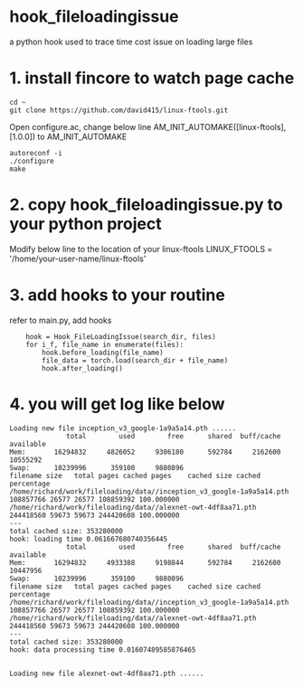 # hook_fileloadingissue
a python hook used to trace time cost issue on loading large files

# 1. install fincore to watch page cache
```
cd ~
git clone https://github.com/david415/linux-ftools.git
```

Open configure.ac, change below line
AM_INIT_AUTOMAKE([linux-ftools], [1.0.0])
to
AM_INIT_AUTOMAKE

```
autoreconf -i
./configure
make
```

# 2. copy hook_fileloadingissue.py to your python project
Modify below line to the location of your linux-ftools
LINUX_FTOOLS = '/home/your-user-name/linux-ftools'

# 3. add hooks to your routine
refer to main.py, add hooks
```
    hook = Hook_FileLoadingIssue(search_dir, files)
    for i_f, file_name in enumerate(files):
        hook.before_loading(file_name)
        file_data = torch.load(search_dir + file_name)
        hook.after_loading()
```

# 4. you will get log like below
```
Loading new file inception_v3_google-1a9a5a14.pth ......
              total        used        free      shared  buff/cache   available
Mem:       16294832     4826052     9306180      592784     2162600    10555292
Swap:      10239996      359100     9880896
filename size	total pages	cached pages	cached size	cached percentage
/home/richard/work/fileloading/data//inception_v3_google-1a9a5a14.pth 108857766 26577 26577 108859392 100.000000
/home/richard/work/fileloading/data//alexnet-owt-4df8aa71.pth 244418560 59673 59673 244420608 100.000000
---
total cached size: 353280000
hook: loading time 0.061667680740356445
              total        used        free      shared  buff/cache   available
Mem:       16294832     4933388     9198844      592784     2162600    10447956
Swap:      10239996      359100     9880896
filename size	total pages	cached pages	cached size	cached percentage
/home/richard/work/fileloading/data//inception_v3_google-1a9a5a14.pth 108857766 26577 26577 108859392 100.000000
/home/richard/work/fileloading/data//alexnet-owt-4df8aa71.pth 244418560 59673 59673 244420608 100.000000
---
total cached size: 353280000
hook: data processing time 0.01607489585876465


Loading new file alexnet-owt-4df8aa71.pth ......
```











